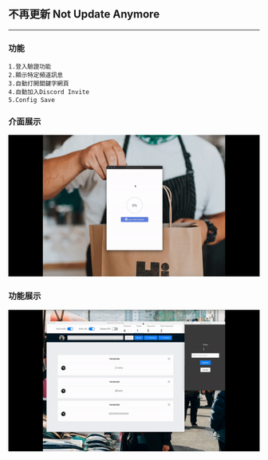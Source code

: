 ## 不再更新 Not Update Anymore

---

### 功能

```
1.登入驗證功能
2.顯示特定頻道訊息
3.自動打開關鍵字網頁
4.自動加入Discord Invite
5.Config Save
```

### 介面展示

![介面展示](./public/test.gif)

### 功能展示

![功能展示](./public/live-cop.gif)
